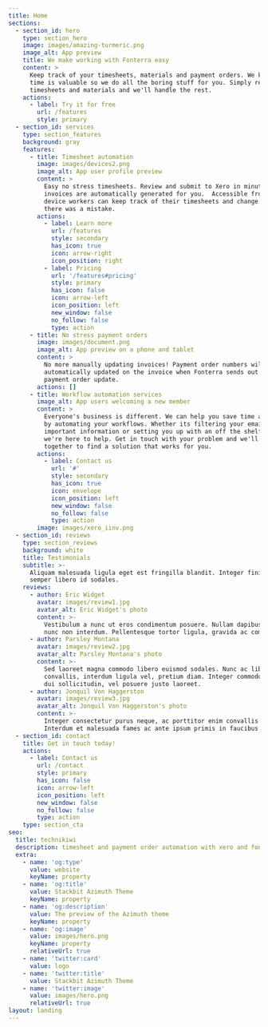 ```yaml
---
title: Home
sections:
  - section_id: hero
    type: section_hero
    image: images/amazing-turmeric.png
    image_alt: App preview
    title: We make working with Fonterra easy
    content: >
      Keep track of your timesheets, materials and payment orders. We know your
      time is valuable so we do all the boring stuff for you. Simply review your
      timesheets and materials and we'll handle the rest.
    actions:
      - label: Try it for free
        url: /features
        style: primary
  - section_id: services
    type: section_features
    background: gray
    features:
      - title: Timesheet automation
        image: images/devices2.png
        image_alt: App user profile preview
        content: >
          Easy no stress timesheets. Review and submit to Xero in minutes, the
          invoices are automatically generated for you.  Accessible from any
          device workers can keep track of their timesheets and change them if
          there was a mistake. 
        actions:
          - label: Learn more
            url: /features
            style: secondary
            has_icon: true
            icon: arrow-right
            icon_position: right
          - label: Pricing
            url: '/features#pricing'
            style: primary
            has_icon: false
            icon: arrow-left
            icon_position: left
            new_window: false
            no_follow: false
            type: action
      - title: No stress payment orders
        image: images/document.png
        image_alt: App preview on a phone and tablet
        content: >
          No more manually updating invoices! Payment order numbers will be
          automatically updated on the invoice when Fonterra sends out the
          payment order update. 
        actions: []
      - title: Workflow automation services
        image_alt: App users welcoming a new member
        content: >
          Everyone's business is different. We can help you save time and money
          by automating your workflows. Whether its filtering your email for
          important information or setting you up with an off the shelf product
          we're here to help. Get in touch with your problem and we'll work
          together to find a solution that works for you.
        actions:
          - label: Contact us
            url: '#'
            style: secondary
            has_icon: true
            icon: envelope
            icon_position: left
            new_window: false
            no_follow: false
            type: action
        image: images/xero_iinv.png
  - section_id: reviews
    type: section_reviews
    background: white
    title: Testimonials
    subtitle: >-
      Aliquam malesuada ligula eget est fringilla blandit. Integer finibus
      semper libero id sodales.
    reviews:
      - author: Eric Widget
        avatar: images/review1.jpg
        avatar_alt: Eric Widget's photo
        content: >-
          Vestibulum a nunc ut eros condimentum posuere. Nullam dapibus quis
          nunc non interdum. Pellentesque tortor ligula, gravida ac commodo eu.
      - author: Parsley Montana
        avatar: images/review2.jpg
        avatar_alt: Parsley Montana's photo
        content: >-
          Sed laoreet magna commodo libero euismod sodales. Nunc ac libero
          convallis, interdum ligula vel, pretium diam. Integer commodo sem at
          dui sollicitudin, vel posuere justo laoreet.
      - author: Jonquil Von Haggerston
        avatar: images/review3.jpg
        avatar_alt: Jonquil Von Haggerston's photo
        content: >-
          Integer consectetur purus neque, ac porttitor enim convallis vitae.
          Interdum et malesuada fames ac ante ipsum primis in faucibus.
  - section_id: contact
    title: Get in touch today!
    actions:
      - label: Contact us
        url: /contact
        style: primary
        has_icon: false
        icon: arrow-left
        icon_position: left
        new_window: false
        no_follow: false
        type: action
    type: section_cta
seo:
  title: technikiwi
  description: timesheet and payment order automation with xero and fonterra
  extra:
    - name: 'og:type'
      value: website
      keyName: property
    - name: 'og:title'
      value: Stackbit Azimuth Theme
      keyName: property
    - name: 'og:description'
      value: The preview of the Azimuth theme
      keyName: property
    - name: 'og:image'
      value: images/hero.png
      keyName: property
      relativeUrl: true
    - name: 'twitter:card'
      value: logo
    - name: 'twitter:title'
      value: Stackbit Azimuth Theme
    - name: 'twitter:image'
      value: images/hero.png
      relativeUrl: true
layout: landing
---
```

